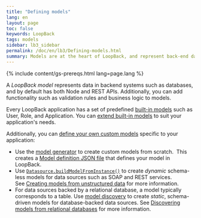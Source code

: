 ```yaml
---
title: "Defining models"
lang: en
layout: page
toc: false
keywords: LoopBack
tags: models
sidebar: lb3_sidebar
permalink: /doc/en/lb3/Defining-models.html
summary: Models are at the heart of LoopBack, and represent back-end data sources such as databases or other back-end services (REST, SOAP, and so on).
---
```


{% include content/gs-prereqs.html lang=page.lang %}

A _LoopBack model_ represents data in backend systems such as databases, and by default has both Node and REST APIs.
Additionally, you can add functionality such as validation rules and business logic to models.

Every LoopBack application has a set of predefined [built-in models](Using-built-in-models.html) such as User, Role, and Application.
You can [extend built-in models](Extending-built-in-models.html) to suit your application's needs.  

Additionally, you can [define your own custom models](Creating-models.html) specific to your application: 

* Use the [model generator](Model-generator.html) to create custom models from scratch. 
  This creates a [Model definition JSON file](Model-definition-JSON-file.html) that defines your model in LoopBack.
* Use [`Datasource.buildModelFromInstance()`](http://apidocs.strongloop.com/loopback-datasource-juggler/#datasource-prototype-buildmodelfrominstance)
  to create _dynamic_ schema-less models for data sources such as SOAP and REST services.
  See [Creating models from unstructured data](Creating-models-from-unstructured-data.html) for more information.
* For data sources backed by a relational database, a model typically corresponds to a table.
  Use [model discovery](Discovering-models-from-relational-databases.html) to create _static_, schema-driven models for database-backed data sources.
  See [Discovering models from relational databases](Discovering-models-from-relational-databases.html) for more information.
